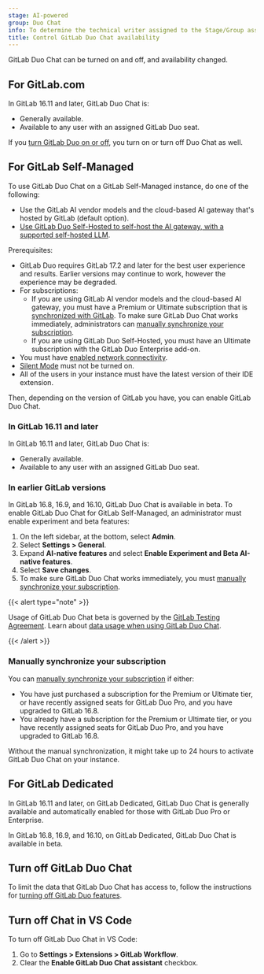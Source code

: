 ```yaml
---
stage: AI-powered
group: Duo Chat
info: To determine the technical writer assigned to the Stage/Group associated with this page, see https://handbook.gitlab.com/handbook/product/ux/technical-writing/#assignments
title: Control GitLab Duo Chat availability
---
```


GitLab Duo Chat can be turned on and off, and availability changed.

## For GitLab.com

In GitLab 16.11 and later, GitLab Duo Chat is:

- Generally available.
- Available to any user with an assigned GitLab Duo seat.

If you [turn GitLab Duo on or off](../gitlab_duo/turn_on_off.md), you turn on or turn off Duo Chat as well.

## For GitLab Self-Managed

To use GitLab Duo Chat on a GitLab Self-Managed instance, do one of the following:

- Use the GitLab AI vendor models and the cloud-based AI gateway that's hosted by GitLab (default option).
- [Use GitLab Duo Self-Hosted to self-host the AI gateway, with a supported self-hosted LLM](../../administration/gitlab_duo_self_hosted/_index.md#set-up-a-gitlab-duo-self-hosted-infrastructure).

Prerequisites:

- GitLab Duo requires GitLab 17.2 and later for the best user experience and results. Earlier versions may continue to work, however the experience may be degraded.
- For subscriptions:
  - If you are using GitLab AI vendor models and the cloud-based AI gateway, you
  must have a Premium or Ultimate subscription that is [synchronized with GitLab](https://about.gitlab.com/pricing/licensing-faq/cloud-licensing/). To make sure GitLab Duo Chat works immediately, administrators can
  [manually synchronize your subscription](#manually-synchronize-your-subscription).
  - If you are using GitLab Duo Self-Hosted, you must have an Ultimate subscription with the GitLab Duo Enterprise add-on.
- You must have [enabled network connectivity](../gitlab_duo/setup.md).
- [Silent Mode](../../administration/silent_mode/_index.md) must not be turned on.
- All of the users in your instance must have the latest version of their IDE extension.

Then, depending on the version of GitLab you have, you can enable GitLab Duo Chat.

### In GitLab 16.11 and later

In GitLab 16.11 and later, GitLab Duo Chat is:

- Generally available.
- Available to any user with an assigned GitLab Duo seat.

### In earlier GitLab versions

In GitLab 16.8, 16.9, and 16.10, GitLab Duo Chat is available in beta. To enable GitLab Duo Chat for GitLab Self-Managed, an administrator must enable experiment and beta features:

1. On the left sidebar, at the bottom, select **Admin**.
1. Select **Settings > General**.
1. Expand **AI-native features** and select **Enable Experiment and Beta AI-native features**.
1. Select **Save changes**.
1. To make sure GitLab Duo Chat works immediately, you must
   [manually synchronize your subscription](#manually-synchronize-your-subscription).

{{< alert type="note" >}}

Usage of GitLab Duo Chat beta is governed by the [GitLab Testing Agreement](https://handbook.gitlab.com/handbook/legal/testing-agreement/).
Learn about [data usage when using GitLab Duo Chat](../gitlab_duo/data_usage.md).

{{< /alert >}}

### Manually synchronize your subscription

You can [manually synchronize your subscription](../../subscriptions/manage_subscription.md#manually-synchronize-subscription-data) if either:

- You have just purchased a subscription for the Premium or Ultimate tier, or have recently assigned seats for GitLab Duo Pro, and you have upgraded to GitLab 16.8.
- You already have a subscription for the Premium or Ultimate tier, or you have recently assigned seats for GitLab Duo Pro, and you have upgraded to GitLab 16.8.

Without the manual synchronization, it might take up to 24 hours to activate GitLab Duo Chat on your instance.

## For GitLab Dedicated

In GitLab 16.11 and later, on GitLab Dedicated, GitLab Duo Chat is generally available and
automatically enabled for those with GitLab Duo Pro or Enterprise.

In GitLab 16.8, 16.9, and 16.10, on GitLab Dedicated, GitLab Duo Chat is available in beta.

## Turn off GitLab Duo Chat

To limit the data that GitLab Duo Chat has access to, follow the instructions for
[turning off GitLab Duo features](../gitlab_duo/turn_on_off.md).

## Turn off Chat in VS Code

To turn off GitLab Duo Chat in VS Code:

1. Go to **Settings > Extensions > GitLab Workflow**.
1. Clear the **Enable GitLab Duo Chat assistant** checkbox.
